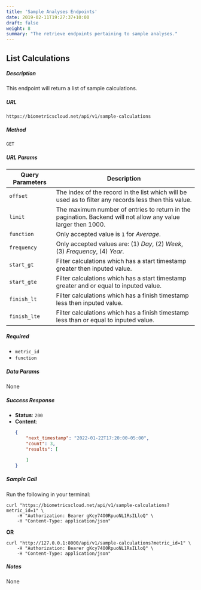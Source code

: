 ```yaml
---
title: 'Sample Analyses Endpoints'
date: 2019-02-11T19:27:37+10:00
draft: false
weight: 8
summary: "The retrieve endpoints pertaining to sample analyses."
---
```


## **List Calculations**
##### Description
This endpoint will return a list of sample calculations.

##### URL

`https://biometricscloud.net/api/v1/sample-calculations`

##### Method

`GET`

##### URL Params

Query Parameters | Description
--------- | -----------
`offset` | The index of the record in the list which will be used as to filter any records less then this value.
`limit` | The maximum number of entries to return in the pagination. Backend will not allow any value larger then 1000.
`function` | Only accepted value is `1` for *Average*.
`frequency` | Only accepted values are: (1) *Day*, (2) *Week*, (3) *Frequency*, (4) *Year*.
`start_gt` | Filter calculations which has a start timestamp greater then inputed value.
`start_gte` | Filter calculations which has a start timestamp greater and or equal to inputed value.
`finish_lt` | Filter calculations which has a finish timestamp less then inputed value.
`finish_lte` | Filter calculations which has a finish timestamp less than or equal to inputed value.

##### Required

* `metric_id`
* `function`

##### Data Params

None

##### Success Response

  * **Status**: `200`
  * **Content**:
    ```json
    {
        "next_timestamp": "2022-01-22T17:20:00-05:00",
        "count": 3,
        "results": [

        ]
    }
    ```

##### Sample Call

Run the following in your terminal:

```shell
curl "https://biometricscloud.net/api/v1/sample-calculations?metric_id=1" \
    -H "Authorization: Bearer gKcy74O0RpuoNL1RsILloQ" \
    -H "Content-Type: application/json"
```

**OR**

```shell
curl "http://127.0.0.1:8000/api/v1/sample-calculations?metric_id=1" \
    -H "Authorization: Bearer gKcy74O0RpuoNL1RsILloQ" \
    -H "Content-Type: application/json"
```

##### Notes

None
